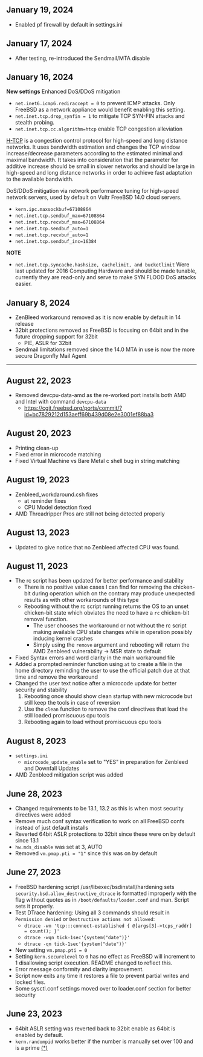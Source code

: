 ## January 19, 2024
* Enabled pf firewall by default in settings.ini

## January 17, 2024
* After testing, re-introduced the Sendmail/MTA disable

## January 16, 2024
**New settings** 
Enhanced DoS/DDoS mitigation
* `net.inet6.icmp6.rediraccept = 0` to prevent ICMP attacks. Only FreeBSD as a network appliance would benefit enabling this setting.
* `net.inet.tcp.drop_synfin = 1` to mitigate TCP SYN-FIN attacks and stealth probing.
* `net.inet.tcp.cc.algorithm=htcp` enable TCP congestion alleviation

[H-TCP](https://www.sciencedirect.com/science/article/pii/S0965997821000399#bib0017) is a congestion control protocol for high-speed and long distance networks. It uses bandwidth estimation and changes the TCP window increase/decrease parameters according to the estimated minimal and maximal bandwidth. It takes into consideration that the parameter for additive increase should be small in slower networks and should be large in high-speed and long distance networks in order to achieve fast adaptation to the available bandwidth.

DoS/DDoS mitigation via network performance tuning for high-speed network servers, used by default on Vultr FreeBSD 14.0 cloud servers.
* `kern.ipc.maxsockbuf=67108864`
* `net.inet.tcp.sendbuf_max=67108864`
* `net.inet.tcp.recvbuf_max=67108864`
* `net.inet.tcp.sendbuf_auto=1`
* `net.inet.tcp.recvbuf_auto=1`
* `net.inet.tcp.sendbuf_inc=16384`



**NOTE**
* `net.inet.tcp.syncache.hashsize, cachelimit, and bucketlimit` Were last updated for 2016 Computing Hardware and should be made tunable, currently they are read-only and serve to make SYN FLOOD DoS attacks easier.

## January 8, 2024
* ZenBleed workaround removed as it is now enable by default in 14 release
* 32bit protections removed as FreeBSD is focusing on 64bit and in the future dropping support for 32bit
    * PIE, ASLR for 32bit
* Sendmail limitations removed since the 14.0 MTA in use is now the more secure Dragonfly Mail Agent


---

## August 22, 2023
* Removed devcpu-data-amd as the re-worked port installs both AMD and Intel with command `devcpu-data`
    * https://cgit.freebsd.org/ports/commit/?id=bc7829212d153aeff69b439d08e2e3001ef88ba3

## August 20, 2023
* Printing clean-up
* Fixed error in microcode matching
* Fixed Virtual Machine vs Bare Metal c shell bug in string matching

## August 19, 2023
* Zenbleed_workdaround.csh fixes
    * at reminder fixes
    * CPU Model detection fixed
* AMD Threadripper Pros are still not being detected properly

## August 13, 2023
* Updated to give notice that no Zenbleed affected CPU was found.

## August 11, 2023
* The rc script has been updated for better performance and stability 
    * There is no positive value cases I can find for removing the chicken-bit during operation which on the contrary may produce unexpected results as with other workarounds of this type
    * Rebooting without the rc script running returns the OS to an unset chicken-bit state which obviates the need to have a `rc` chicken-bit removal function. 
        * The user chooses the workaround or not without the rc script making available CPU state changes while in operation possibly inducing kernel crashes
        * Simply using the `remove` argument and rebooting will return the AMD Zenbleed vulnerability -> MSR state to default
* Fixed Syntax errors and word clarity in the main workaround file
* Added a prompted reminder function using `at` to create a file in the home directory reminding the user to use the official patch due at that time and remove the workaround
* Changed the user text notice after a microcode update for better security and stability
    1. Rebooting once should show clean startup with new microcode but still keep the tools in case of reversion
    2. Use the `clean` function to remove the conf directives that load the still loaded promiscuous cpu tools
    3. Rebooting again to load without promiscuous cpu tools

## August 8, 2023
* `settings.ini`
    * `microcode_update_enable` set to "YES" in preparation for Zenbleed and Downfall Updates
* AMD Zenbleed mitigation script was added


## June 28, 2023
* Changed requirements to be 13.1, 13.2 as this is when most security directives were added
* Remove much conf syntax verification to work on all FreeBSD confs instead of just default installs
* Reverted 64bit ASLR protections to 32bit since these were on by default since 13.1
* `hw.mds_disable` was set at 3, AUTO
* Removed `vm.pmap.pti = "1"` since this was on by default


## June 27, 2023
* FreeBSD hardening script /usr/libexec/bsdinstall/hardening sets `security.bsd.allow_destructive_dtrace` is formatted improperly with the flag without quotes as in `/boot/defaults/loader.conf` and man. Script sets it properly.
* Test DTrace hardening: Using all 3 commands should result in `Permission denied` or `Destructive actions not allowed`:
    * `dtrace -wn 'tcp:::connect-established { @[args[3]->tcps_raddr] = count(); }'`
    * `dtrace -wqn tick-1sec'{system("date")}'`
    * `dtrace -qn tick-1sec'{system("date")}'`
* New setting `vm.pmap.pti = 0`
* Setting `kern.securelevel` to `0` has no effect as FreeBSD will increment to 1 disallowing script execution. README changed to reflect this.
* Error message conformity and clarity improvement.
* Script now exits any time it restores a file to prevent partial writes and locked files.
* Some sysctl.conf settings moved over to loader.conf section for better security


## June 23, 2023
* 64bit ASLR setting was reverted back to 32bit enable as 64bit is enabled by default.
* `kern.randompid` works better if the number is manually set over 100 and is a prime [(*)](https://reviews.freebsd.org/transactions/detail/PHID-XACT-DREV-76pds6dxlcy5er6/)
